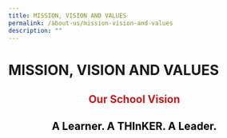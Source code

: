 ```yaml
---
title: MISSION, VISION AND VALUES
permalink: /about-us/mission-vision-and-values
description: ""
---
```

# MISSION, VISION AND VALUES
<h2> <p style = "text-align: center;"><span style="color: #c81b1b;"> Our School Vision </span> </p></h2>

<h2> <p style = "text-align: center;"><span style="color: #000000;"><b> A Learner. A THInKER. A Leader.</b></span> </p></h2>